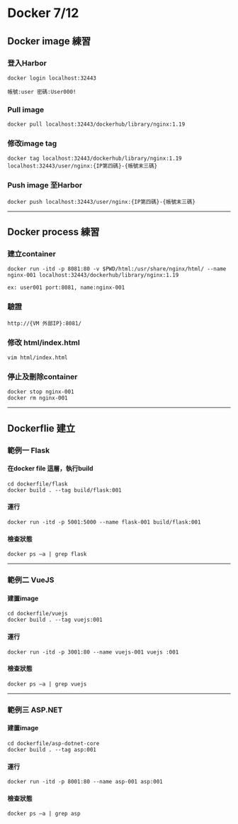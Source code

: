 # Docker 7/12 

## Docker image 練習
### 登入Harbor
```
docker login localhost:32443
```
`帳號:user 密碼:User000!`

### Pull image
```
docker pull localhost:32443/dockerhub/library/nginx:1.19
```

### 修改image tag
```
docker tag localhost:32443/dockerhub/library/nginx:1.19 localhost:32443/user/nginx:{IP第四碼}-{帳號末三碼}
```

### Push image 至Harbor
```
docker push localhost:32443/user/nginx:{IP第四碼}-{帳號末三碼}
```
---

## Docker process 練習

### 建立container
```
docker run -itd -p 8081:80 -v $PWD/html:/usr/share/nginx/html/ --name nginx-001 localhost:32443/dockerhub/library/nginx:1.19
```
`ex: user001 port:8081, name:nginx-001`

### 驗證
```
http://{VM 外部IP}:8081/
```

### 修改 html/index.html
```
vim html/index.html 
```

### 停止及刪除container
```
docker stop nginx-001
docker rm nginx-001
```
---
## Dockerflie 建立
### 範例一 Flask
#### 在docker file 這層，執行build
```
cd dockerfile/flask
docker build . --tag build/flask:001
```
#### 運行
```
docker run -itd -p 5001:5000 --name flask-001 build/flask:001
```
#### 檢查狀態
```
docker ps –a | grep flask
```
---
### 範例二 VueJS
#### 建置image
```
cd dockerfile/vuejs
docker build . --tag vuejs:001
```
#### 運行
```
docker run -itd -p 3001:80 --name vuejs-001 vuejs :001
```
#### 檢查狀態
```
docker ps –a | grep vuejs
```

---
### 範例三 ASP.NET 
#### 建置image
```
cd dockerfile/asp-dotnet-core
docker build . --tag asp:001
```
#### 運行
```
docker run -itd -p 8001:80 --name asp-001 asp:001
```
#### 檢查狀態
```
docker ps –a | grep asp
```
